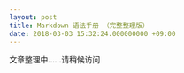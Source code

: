 ```yaml
---
layout: post
title: Markdown 语法手册 （完整整理版）
date: 2018-03-03 15:32:24.000000000 +09:00
---
```

文章整理中……请稍候访问
